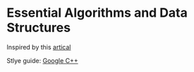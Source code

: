 # Essential Algorithms and Data Structures

Inspired by this [artical](https://hbfs.wordpress.com/2008/12/23/the-10-classes-of-algorithms-every-programmer-must-know-about/)

Stlye guide: [Google C++](https://google.github.io/styleguide/cppguide.html)
